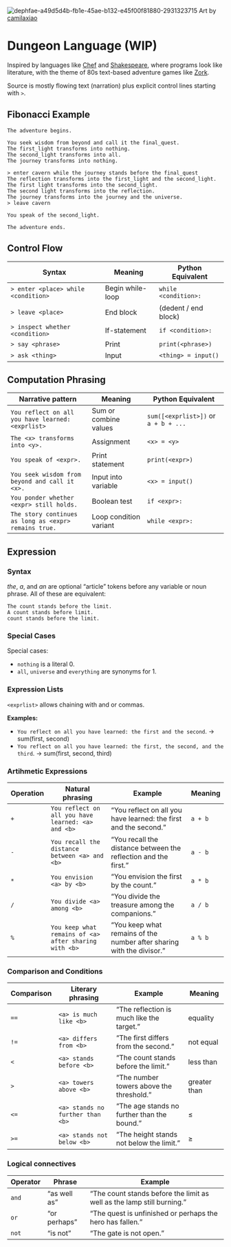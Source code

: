 ![dephfae-a49d5d4b-fb1e-45ae-b132-e45f00f81880-2931323715](https://github.com/user-attachments/assets/e0826ac2-e168-4063-bc23-e6500ce4cd9a)
Art by [camilaxiao](https://www.deviantart.com/camilaxiao/art/Pixel-art-dungeon-animation-889329830)

# Dungeon Language (WIP)
Inspired by languages like [Chef](https://www.dangermouse.net/esoteric/chef.html) and [Shakespeare](https://en.wikipedia.org/wiki/Shakespeare_Programming_Language), where programs look like literature, with the theme of 80s text-based adventure games like [Zork](https://en.wikipedia.org/wiki/Zork).

Source is mostly flowing text (narration) plus explicit control lines starting with `>`.

## Fibonacci Example
```
The adventure begins.

You seek wisdom from beyond and call it the final_quest.
The first_light transforms into nothing.
The second_light transforms into all.
The journey transforms into nothing.

> enter cavern while the journey stands before the final_quest
The reflection transforms into the first_light and the second_light.
The first light transforms into the second_light.
The second light transforms into the reflection.
The journey transforms into the journey and the universe.
> leave cavern

You speak of the second_light.

The adventure ends.
```

## Control Flow
| Syntax                              | Meaning          | Python Equivalent    |
| ----------------------------------- | ---------------- | -------------------- |
| `> enter <place> while <condition>` | Begin while-loop | `while <condition>:` |
| `> leave <place>`                   | End block   | (dedent / end block) |
| `> inspect whether <condition>`     | If-statement     | `if <condition>:`    |
| `> say <phrase>`                    | Print            | `print(<phrase>)`    |
| `> ask <thing>`                     | Input            | `<thing> = input()`  |


## Computation Phrasing
| Narrative pattern                                     | Meaning                | Python Equivalent                    |
| ----------------------------------------------------- | ---------------------- | ------------------------------------ |
| `You reflect on all you have learned: <exprlist>`     | Sum or combine values  | `sum([<exprlist>])` or `a + b + ...` |
| `The <x> transforms into <y>.`                        | Assignment             | `<x> = <y>`                          |
| `You speak of <expr>.`                                | Print statement        | `print(<expr>)`                      |
| `You seek wisdom from beyond and call it <x>.`        | Input into variable    | `<x> = input()`                      |
| `You ponder whether <expr> still holds.`              | Boolean test           | `if <expr>:`   |
| `The story continues as long as <expr> remains true.` | Loop condition variant | `while <expr>:`                      |


## Expression 
### Syntax
*the*, *a*, and *an* are optional “article” tokens before any variable or noun phrase. All of these are equivalent:
```
The count stands before the limit.
A count stands before limit.
count stands before the limit.
```

### Special Cases
Special cases:
- `nothing` is a literal 0.
- `all`, `universe` and `everything` are synonyms for 1.

### Expression Lists
`<exprlist>` allows chaining with and or commas.

**Examples:**

- `You reflect on all you have learned: the first and the second`.
→ sum(first, second)
- `You reflect on all you have learned: the first, the second, and the third`.
→ sum(first, second, third)

### Artihmetic Expressions
| Operation | Natural phrasing                                      | Example                                                               | Meaning |
| --------- | ----------------------------------------------------- | --------------------------------------------------------------------- | ------- |
| `+`       | `You reflect on all you have learned: <a> and <b>`    | “You reflect on all you have learned: the first and the second.”      | `a + b` |
| `-`       | `You recall the distance between <a> and <b>`         | “You recall the distance between the reflection and the first.”       | `a - b` |
| `*`       | `You envision <a> by <b>`                    | “You envision the first by the count.”                       | `a * b` |
| `/`       | `You divide <a> among <b>`                            | “You divide the treasure among the companions.”                       | `a / b` |
| `%`       | `You keep what remains of <a> after sharing with <b>` | “You keep what remains of the number after sharing with the divisor.” | `a % b` |

### Comparison and Conditions
| Comparison | Literary phrasing                | Example                                     | Meaning      |
| ---------- | -------------------------------- | ------------------------------------------- | ------------ |
| `==`       | `<a> is much like <b>`           | “The reflection is much like the target.”   | equality     |
| `!=`       | `<a> differs from <b>`           | “The first differs from the second.”        | not equal    |
| `<`        | `<a> stands before <b>`          | “The count stands before the limit.”        | less than    |
| `>`        | `<a> towers above <b>`           | “The number towers above the threshold.”    | greater than |
| `<=`       | `<a> stands no further than <b>` | “The age stands no further than the bound.” | ≤            |
| `>=`       | `<a> stands not below <b>`       | “The height stands not below the limit.”    | ≥            |

### Logical connectives
| Operator | Phrase       | Example                                                                |
| -------- | ------------ | ---------------------------------------------------------------------- |
| `and`    | “as well as” | “The count stands before the limit as well as the lamp still burning.” |
| `or`     | “or perhaps” | “The quest is unfinished or perhaps the hero has fallen.”              |
| `not`    | “is not”     | “The gate is not open.”                                                |
